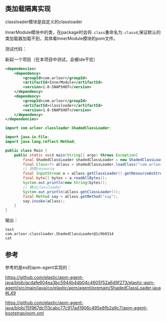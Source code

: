 ## 类加载隔离实现

classloader模块是自定义的classloader

InnerModule模块中的类，在package时会将`.class`重命名为`.classd`,保证默认的类加载器加载不到，具体看InnerModule模块的pom文件。

测试代码：

新起一个项目（在本项目中测试，会被ide干扰）

```xml
<dependencies>
    <dependency>
        <groupId>com.arloor</groupId>
        <artifactId>InnerModule</artifactId>
        <version>1.0-SNAPSHOT</version>
    </dependency>
    <dependency>
        <groupId>com.arloor</groupId>
        <artifactId>classloader</artifactId>
        <version>1.0-SNAPSHOT</version>
    </dependency>
</dependencies>
```

```java
import com.arloor.classloader.ShadedClassLoader;

import java.io.File;
import java.lang.reflect.Method;

public class Main {
    public static void main(String[] args) throws Exception{
        final ShadedClassLoader shadedClassLoader = new ShadedClassLoader(new File("/Users/ganghuanliu/.m2/repository/com/arloor/InnerModule/1.0-SNAPSHOT/InnerModule-1.0-SNAPSHOT.jar"), ClassLoader.getSystemClassLoader());
        final Class<?> aClass = shadedClassLoader.loadClass("com.arloor.inner.Cat");
        // 获取resource
        final InputStream a = aClass.getClassLoader().getResourceAsStream("text");
        final byte[] bytes = a.readAllBytes();
        System.out.println(new String(bytes));
        // 确认classloader
        System.out.println(aClass.getClassLoader());
        final Method say = aClass.getMethod("say");
        say.invoke(aClass);
    }
}
```

输出：

```shell
text
com.arloor.classloader.ShadedClassLoader@1c9b0314
cat
```

## 参考

参考的是es的apm-agent实现的：

https://github.com/elastic/apm-agent-java/blob/acdafe604ea3bc5944b4db04c4605f52a6d9f273/elastic-apm-agent/src/main/java/co/elastic/apm/agent/premain/ShadedClassLoader.java#L49

https://github.com/elastic/apm-agent-java/blob/15f967dc113cabc77c917ad1906c495e8fb2a9c7/apm-agent-bootstrap/pom.xml